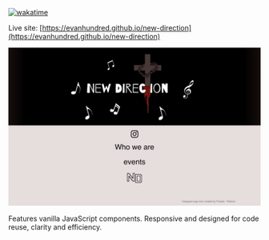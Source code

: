 [![wakatime](https://wakatime.com/badge/user/0dd08ff7-b57e-4827-bdfc-279693df8d92/project/018dad02-6117-4696-9169-a13001f5af08.svg)](https://wakatime.com/badge/user/0dd08ff7-b57e-4827-bdfc-279693df8d92/project/018dad02-6117-4696-9169-a13001f5af08)

Live site: [https://evanhundred.github.io/new-direction](https://evanhundred.github.io/new-direction)

![alt text](assets/nd-site.png)

Features vanilla JavaScript components. Responsive and designed for code reuse, clarity and efficiency.
